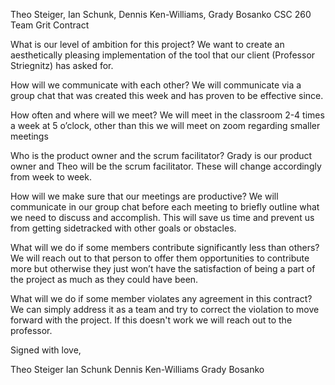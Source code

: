 Theo Steiger, Ian Schunk, Dennis Ken-Williams, Grady Bosanko
CSC 260 Team Grit Contract

What is our level of ambition for this project? 
We want to create an aesthetically pleasing implementation of the tool that our client (Professor Striegnitz) has asked for.

How will we communicate with each other? 
We will communicate via a group chat that was created this week and has proven to be effective since.

How often and where will we meet?
We will meet in the classroom 2-4 times a week at 5 o’clock, other than this we will meet on zoom regarding smaller meetings

Who is the product owner and the scrum facilitator?
Grady is our product owner and Theo will be the scrum facilitator. These will change accordingly from week to week.

How will we make sure that our meetings are productive?
We will communicate in our group chat before each meeting to briefly outline what we need to discuss and accomplish. This will save us time and prevent us from getting sidetracked with other goals or obstacles.

What will we do if some members contribute significantly less than others?
We will reach out to that person to offer them opportunities to contribute more but otherwise they just won’t have the satisfaction of being a part of the project as much as they could have been.

What will we do if some member violates any agreement in this contract? 
We can simply address it as a team and try to correct the violation to move forward with the project. If this doesn't work we will reach out to the professor.

Signed with love,

Theo Steiger
Ian Schunk
Dennis Ken-Williams
Grady Bosanko
